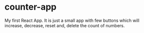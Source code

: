 # counter-app
My first React App. It is just a small app with few buttons which will increase, decrease, reset and, delete the count of numbers. 
